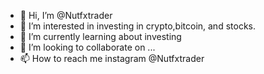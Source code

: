 - 👋 Hi, I’m @Nutfxtrader
- 👀 I’m interested in investing in crypto,bitcoin, and stocks.
- 🌱 I’m currently learning about investing
- 💞️ I’m looking to collaborate on ...
- 📫 How to reach me instagram @Nutfxtrader

<!---
Nutfxtrader/Nutfxtrader is a ✨ special ✨ repository because its `README.md` (this file) appears on your GitHub profile.
You can click the Preview link to take a look at your changes.
--->
